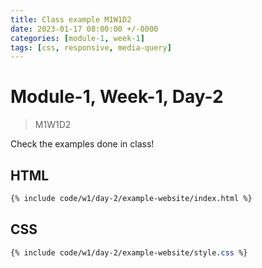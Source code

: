 ```yaml
---
title: Class example M1W1D2
date: 2023-01-17 08:00:00 +/-0000
categories: [module-1, week-1]
tags: [css, responsive, media-query]
---
```


# Module-1, Week-1, Day-2

>M1W1D2

Check the examples done in class!

## HTML

```html
{% include code/w1/day-2/example-website/index.html %}
```

## CSS

```css
{% include code/w1/day-2/example-website/style.css %}
```